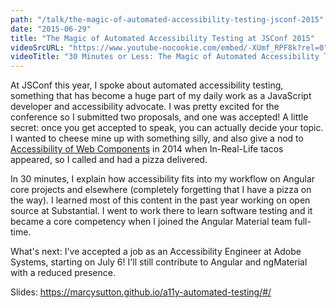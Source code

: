 ```yaml
---
path: "/talk/the-magic-of-automated-accessibility-testing-jsconf-2015"
date: "2015-06-29"
title: "The Magic of Automated Accessibility Testing at JSConf 2015"
videoSrcURL: "https://www.youtube-nocookie.com/embed/-XUmf_RPF8k?rel=0"
videoTitle: "30 Minutes or Less: The Magic of Automated Accessibility Testing at JSConf on YouTube"
---
```


At JSConf this year, I spoke about automated accessibility testing, something that has become a huge part of my daily work as a JavaScript developer and accessibility advocate. I was pretty excited for the conference so I submitted two proposals, and one was accepted! A little secret: once you get accepted to speak, you can actually decide your topic. I wanted to cheese mine up with something silly, and also give a nod to <a href="/talk/jsconf-2014/">Accessibility of Web Components</a> in 2014 when In-Real-Life tacos appeared, so I called and had a pizza delivered.

In 30 minutes, I explain how accessibility fits into my workflow on Angular core projects and elsewhere (completely forgetting that I have a pizza on the way). I learned most of this content in the past year working on open source at Substantial. I went to work there to learn software testing and it became a core competency when I joined the Angular Material team full-time.

What's next: I've accepted a job as an Accessibility Engineer at Adobe Systems, starting on July 6! I'll still contribute to Angular and ngMaterial with a reduced presence.


Slides: <a href="https://marcysutton.github.io/a11y-automated-testing/#/" title="Link opens in a new window" target="_blank">https://marcysutton.github.io/a11y-automated-testing/#/</a>
